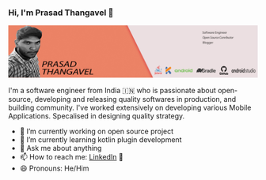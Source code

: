 ### Hi, I'm Prasad Thangavel 👋


<!--**prasad091/prasad091** is a ✨ _special_ ✨ repository because its `README.md` (this file) appears on your GitHub profile. -->
<img src="https://raw.githubusercontent.com/prasad091/prasad091/master/Image.jpg" alt="banner that says Prasad Thangavel">

I'm a software engineer from India 🇮🇳 who is passionate about open-source, developing and releasing quality softwares in production, and building community. I've worked extensively on developing various Mobile Applications. Specalised in designing quality strategy.

- 🔭 I’m currently working on open source project
- 🌱 I’m currently learning kotlin plugin development
- 💬 Ask me about anything
- 📫 How to reach me: <a href="https://www.linkedin.com/in/prasad-t/">LinkedIn</a> 💼
- 😄 Pronouns: He/Him

